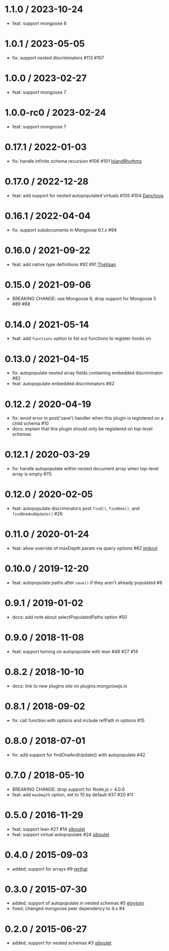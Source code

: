 1.1.0 / 2023-10-24
==================
 * feat: support mongoose 8

1.0.1 / 2023-05-05
==================
 * fix: support nested discriminators #113 #107

1.0.0 / 2023-02-27
==================
 * feat: support mongoose 7

1.0.0-rc0 / 2023-02-24
======================
 * feat: support mongoose 7

0.17.1 / 2022-01-03
===================
 * fix: handle infinite schema recursion #106 #101 [IslandRhythms](https://github.com/IslandRhythms)

0.17.0 / 2022-12-28
===================
 * feat: add support for nested autopopulated virtuals #105 #104 [Danchoys](https://github.com/Danchoys)

0.16.1 / 2022-04-04
===================
 * fix: support subdocuments in Mongoose 6.1.x #94

0.16.0 / 2021-09-22
===================
 * feat: add native type definitions #92 #91 [TheVaan](https://github.com/TheVaan)

0.15.0 / 2021-09-06
===================
 * BREAKING CHANGE: use Mongoose 6, drop support for Mongoose 5 #89 #88

0.14.0 / 2021-05-14
===================
 * feat: add `functions` option to list out functions to register hooks on

0.13.0 / 2021-04-15
===================
 * fix: autopopulate nested array fields containing embedded discriminator #82
 * feat: autopopulate embedded discriminators #82

0.12.2 / 2020-04-19
===================
 * fix: avoid error in post('save') handler when this plugin is registered on a child schema #10
 * docs: explain that this plugin should only be registered on top-level schemas

0.12.1 / 2020-03-29
===================
 * fix: handle autopopulate within nested document array when top-level array is empty #70

0.12.0 / 2020-02-05
===================
 * feat: autopopulate discriminators post `find()`, `findOne()`, and `findOneAndUpdate()` #26

0.11.0 / 2020-01-24
===================
 * feat: allow override of maxDepth param via query options #62 [jmikrut](https://github.com/jmikrut)

0.10.0 / 2019-12-20
===================
 * feat: autopopulate paths after `save()` if they aren't already populated #8

0.9.1 / 2019-01-02
==================
 * docs: add note about selectPopulatedPaths option #50

0.9.0 / 2018-11-08
==================
 * feat: support turning on autopopulate with lean #48 #27 #14

0.8.2 / 2018-10-10
==================
 * docs: link to new plugins site on plugins.mongoosejs.io

0.8.1 / 2018-09-02
==================
 * fix: call function with options and include refPath in options #15

0.8.0 / 2018-07-01
==================
 * fix: add support for findOneAndUpdate() with autopopulate #42

0.7.0 / 2018-05-10
==================
 * BREAKING CHANGE: drop support for Node.js < 4.0.0
 * feat: add `maxDepth` option, set to 10 by default #37 #20 #11

0.5.0 / 2016-11-29
==================
 * feat: support lean #27 #14 [siboulet](https://github.com/siboulet)
 * feat: support virtual autopopulate #24 [siboulet](https://github.com/siboulet)

0.4.0 / 2015-09-03
==================
 * added; support for arrays #9 [rerthal](https://github.com/rerthal)

0.3.0 / 2015-07-30
==================
 * added; support of autopopulate in nested schemas #5 [eloytoro](https://github.com/eloytoro)
 * fixed; changed mongoose peer dependency to 4.x #4

0.2.0 / 2015-06-27
==================
 * added; support for nested schemas #3 [siboulet](https://github.com/siboulet)
